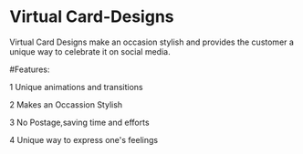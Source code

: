 # Virtual Card-Designs 

Virtual Card Designs make an occasion stylish and provides the customer a unique way to celebrate it on social media.

#Features:

1 Unique animations and transitions

2 Makes an Occassion Stylish

3 No Postage,saving time and efforts

4 Unique way to express one's feelings
